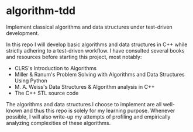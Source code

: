 # algorithm-tdd
Implement classical algorithms and data structures under test-driven development.

In this repo I will develop basic algorithms and data structures in C++ while strictly adhering to a test-driven workflow.
I have consulted several books and resources before starting this project, most notably:
  - CLRS's Introduction to Algorithms
  - Miller & Ranum's Problem Solving with Algorithms and Data Structures Using Python
  - M. A. Weiss's Data Structures & Algorithm analysis in C++
  - The C++ STL source code

The algorithms and data structures I choose to implement are all well-known and thus this repo is solely for my learning purpose. Whenever possible, I will also write-up my attempts of profiling and empirically analyzing complexities of these algorithms.
